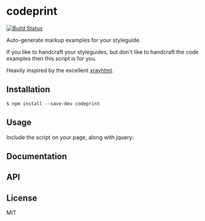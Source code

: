 # codeprint

[![Build Status](https://secure.travis-ci.org/benbrowning/codeprint.png?branch=master)](http://travis-ci.org/benbrowning/codeprint)

Auto-generate markup examples for your styleguide.

If you like to handcraft your styleguides, but don't like to handcraft the code examples then this script is for you.

Heavily inspired by the excellent <a href="https://github.com/filamentgroup/X-rayHTML">xrayhtml</a>. 

## Installation

```
$ npm install --save-dev codeprint
```

## Usage

Include the script on your page, along with jquery:

  


## Documentation

## API

## License

MIT
